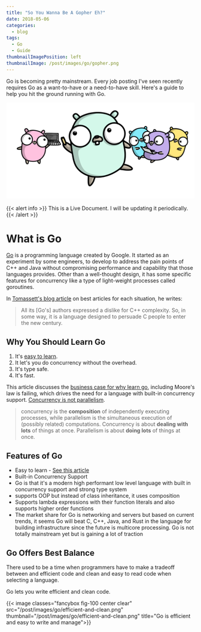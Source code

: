 ```yaml
---
title: "So You Wanna Be A Gopher Eh?"
date: 2018-05-06
categories:
  - blog
tags:
  - Go
  - Guide
thumbnailImagePosition: left
thumbnailImage: /post/images/go/gopher.png
---
```


Go is becoming pretty mainstream. Every job posting I've seen recently requires Go as a want-to-have or a need-to-have skill. Here's a guide to help you hit the ground running with Go.

<!--more-->

![Go Gopher](/post/images/go/gophers-learn.png)

{{< alert info >}} This is a Live Document. I will be updating it periodically. {{< /alert >}}

<!-- toc -->

# What is Go
[Go](https://github.com/golang/go) is a programming language created by Google. It started as an experiment by some engineers, to develop to address the pain points of  C++ and Java without compromising performance and capability that those languages provides. Other than a well-thought design, it has some specific features for concurrency like a type of light-weight processes called goroutines.

In [Tomassett's blog article](https://tomassetti.me/best-programming-languages/) on best articles for each situation, he writes:

> All its [Go's] authors expressed a dislike for C++ complexity. So, in some way, it is a language designed to persuade C people to enter the new century.

## Why You Should Learn Go

1. It's [easy to learn](https://movio.co/en/blog/migrate-Scala-to-Go/).
2. It let's you do concurrency without the overhead.
3. It's type safe.
4. It's fast.

This article discusses the [business case for why learn go](https://medium.com/@kevalpatel2106/why-should-you-learn-go-f607681fad65), including Moore's law is failing, which drives the need for a language with built-in concurrency support. [Concurrency is not parallelism](https://blog.golang.org/concurrency-is-not-parallelism).

> concurrency is the **composition** of independently executing processes, while parallelism is the simultaneous execution of (possibly related) computations. Concurrency is about **dealing with lots** of things at once. Parallelism is about **doing lots** of things at once.

## Features of Go

* Easy to learn - [See this article](https://movio.co/en/blog/migrate-Scala-to-Go/)
* Built-in Concurrency Support
* Go is that it's a modern high performant low level language with built in concurrency support and strong type system
* supports OOP but instead of class inheritance, it uses composition
* Supports lambda expressions with their function literals and also supports higher order functions
* The market share for Go is networking and servers but based on current trends, it seems Go will beat C, C++, Java, and Rust in the language for building infrastructure since the future is multicore processing. Go is not totally mainstream yet but is gaining a lot of traction

## Go Offers Best Balance

There used to be a time when programmers have to make a tradeoff between and efficient code and clean and easy to read code when selecting a language.

Go lets you write efficient and clean code.

{{< image classes="fancybox fig-100 center clear" src="/post/images/go/efficient-and-clean.png"
thumbnail="/post/images/go/efficient-and-clean.png" title="Go is efficient and easy to write and manage">}}
